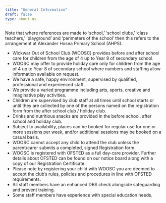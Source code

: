 ```yaml
---
title: "General Information"
draft: false
type: about-us
---
```


Note that where references are made to ‘school,’ ‘school clubs,’ ‘class teachers,’ ‘playground’ and ‘perimeters of the school’ then this refers to the arrangement at Alexander Hosea Primary School (AHPS).

- Wickwar Out of School Club (WOOSC) provides before and after school care for children from the age of 4 up to Year 8 of secondary school.  
- WOOSC may offer to provide holiday care only for children from the age of 4 up to Year 8 of secondary school where numbers and staffing allow information available on request.
- We have a safe, happy environment, supervised by qualified, professional and experienced staff.
- We provide a varied programme including arts, sports, creative and imaginative play activities.
- Children are supervised by club staff at all times until school starts or until they are collected by one of the persons named on the registration form from the after school club / holiday club.
- Drinks and nutritious snacks are provided in the before school, after school and holiday club.
- Subject to availability, places can be booked for regular use for one or more sessions per week, and/or additional sessions may be booked on a casual basis.
- WOOSC cannot accept any child to attend the club unless the parent/carer submits a completed, signed Registration form.
- WOOSC is registered with OFSTED as a full day-care provider. Further details about OFSTED can be found on our notice board along with a copy of our Registration Certificate.
- Please note by registering your child with WOOSC you are deemed to accept the club’s rules, policies and procedures in line with OFSTED requirements.
- All staff members have an enhanced DBS check alongside safeguarding and prevent training.
- Some staff members have experience with special education needs.

